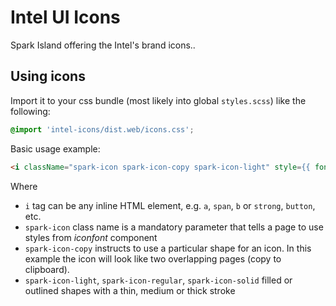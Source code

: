 # Intel UI Icons

Spark Island offering the Intel's brand icons..

## Using icons

Import it to your css bundle (most likely into global `styles.scss`) like
the following:

```scss
@import 'intel-icons/dist.web/icons.css';
```

Basic usage example:

```html
<i className="spark-icon spark-icon-copy spark-icon-light" style={{ fontFamily: 'spark-icon' }} />
```

Where

- `i` tag can be any inline HTML element, e.g. `a`, `span`, `b` or `strong`, `button`, etc.
- `spark-icon` class name is a mandatory parameter that tells a page to use styles from _iconfont_ component
- `spark-icon-copy` instructs to use a particular shape for an icon. In this example the icon will look like two overlapping pages (copy to clipboard).
- `spark-icon-light`, `spark-icon-regular`, `spark-icon-solid` filled or outlined shapes with a thin, medium or thick stroke
